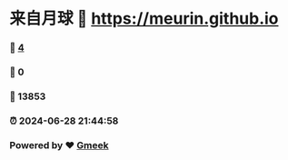 # 来自月球 :link: https://meurin.github.io 
### :page_facing_up: [4](https://meurin.github.io/tag.html) 
### :speech_balloon: 0 
### :hibiscus: 13853 
### :alarm_clock: 2024-06-28 21:44:58 
### Powered by :heart: [Gmeek](https://github.com/Meekdai/Gmeek)
